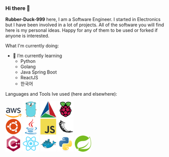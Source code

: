 ### Hi there 👋

**Rubber-Duck-999** here, I am a Software Engineer. I started in Electronics but I have been involved in a lot of projects. All of the software you will find here is my personal ideas. Happy for any of them to be used or forked if anyone is interested.

What I'm currently doing:

- 🌱 I’m currently learning
  - Python
  - Golang
  - Java Spring Boot
  - ReactJS
  - 한국어

Languages and Tools Ive used (here and elsewhere):

<!DOCTYPE html>
<html>
<head>
    <link rel="stylesheet" href="style.css">
</head>
<body>
  <div class="row">
    <div class="column">
      <img src="icons/aws.png" style="width:10%">
      <img src="icons/golang.svg" style="width:10%">
      <img src="icons/cmake.svg" style="width:10%">
      <img src="icons/raspberrypi.svg" style="width:10%">
    </div>
    <div class="column">
      <img src="icons/ubuntu.svg" style="width:10%">
      <img src="icons/java.svg" style="width:10%">
      <img src="icons/javascript.svg" style="width:10%">
      <img src="icons/flask.svg" style="width:10%">
    </div>
    <div class="column">
      <img src="icons/cplusplus.svg" style="width:10%">
      <img src="icons/react.svg" style="width:10%">
      <img src="icons/docker.svg" style="width:10%">
      <img src="icons/python.svg" style="width:10%">
      <img src="icons/spring.svg" style="width:10%">
    </div>
  </div>
</body>

